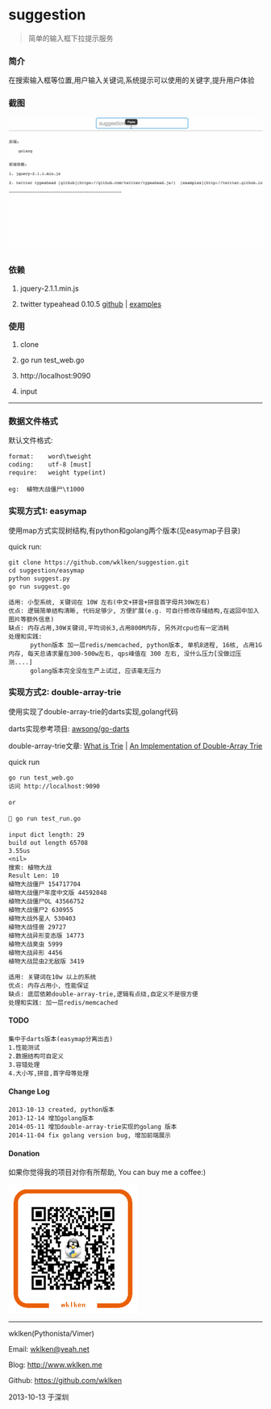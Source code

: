 suggestion
==========

> 简单的输入框下拉提示服务

### 简介

在搜索输入框等位置,用户输入关键词,系统提示可以使用的关键字,提升用户体验

### 截图

![img](https://raw.githubusercontent.com/wklken/gallery/master/suggestion/suggestion.gif)

### 依赖

1. jquery-2.1.1.min.js

2. twitter typeahead 0.10.5 [github](https://github.com/twitter/typeahead.js/) | [examples](http://twitter.github.io/typeahead.js/examples/)

### 使用

1. clone

2. go run test_web.go

3. http://localhost:9090

4. input

---------------

### 数据文件格式

默认文件格式:

    format:    word\tweight
    coding:    utf-8 [must]
    require:   weight type(int)

    eg:  植物大战僵尸\t1000






### 实现方式1: easymap

使用map方式实现树结构,有python和golang两个版本(见easymap子目录)

quick run:
```shell
git clone https://github.com/wklken/suggestion.git
cd suggestion/easymap
python suggest.py
go run suggest.go
```


```
适用: 小型系统, 关键词在 10W 左右(中文+拼音+拼音首字母共30W左右)
优点: 逻辑简单结构清晰, 代码足够少, 方便扩展(e.g. 可自行修改存储结构,在返回中加入图片等额外信息)
缺点: 内存占用,30W关键词,平均词长3,占用800M内存, 另外对cpu也有一定消耗
处理和实践: 
      python版本 加一层redis/memcached, python版本, 单机8进程, 16核, 占用1G内存, 每天总请求量在300-500w左右, qps峰值在 300 左右, 没什么压力[没做过压测....]
      golang版本完全没在生产上试过, 应该毫无压力
```

### 实现方式2: double-array-trie

使用实现了double-array-trie的darts实现,golang代码

darts实现参考项目: [awsong/go-darts](https://github.com/awsong/go-darts)

double-array-trie文章: [What is Trie](http://en.wikipedia.org/wiki/Trie) | [An Implementation of Double-Array Trie](http://linux.thai.net/~thep/datrie/datrie.html)

quick run
```
go run test_web.go
访问 http://localhost:9090

or 

 go run test_run.go

input dict length: 29
build out length 65708
3.55us
<nil>
搜索: 植物大战
Result Len: 10
植物大战僵尸 154717704
植物大战僵尸年度中文版 44592048
植物大战僵尸OL 43566752
植物大战僵尸2 630955
植物大战外星人 530403
植物大战怪兽 29727
植物大战异形变态版 14773
植物大战臭虫 5999
植物大战异形 4456
植物大战昆虫2无敌版 3419
```


```
适用: 关键词在10w 以上的系统
优点: 内存占用小, 性能保证
缺点: 底层依赖double-array-trie,逻辑有点绕,自定义不是很方便
处理和实践: 加一层redis/memcached
```

#### TODO

    集中于darts版本(easymap分离出去)
    1.性能测试
    2.数据结构可自定义
    3.容错处理
    4.大小写,拼音,首字母等处理

#### Change Log

    2013-10-13 created, python版本
    2013-12-14 增加golang版本
    2014-05-11 增加double-array-trie实现的golang 版本
    2014-11-04 fix golang version bug, 增加前端展示

#### Donation

如果你觉得我的项目对你有所帮助, You can buy me a coffee:)

![donation](https://raw.githubusercontent.com/wklken/gallery/master/donation/donation.png)

---------------

wklken(Pythonista/Vimer)

Email: wklken@yeah.net

Blog: http://www.wklken.me

Github: https://github.com/wklken

2013-10-13 于深圳
